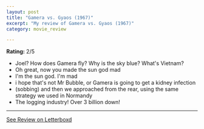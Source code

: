 ```yaml
---
layout: post
title: "Gamera vs. Gyaos (1967)"
excerpt: "My review of Gamera vs. Gyaos (1967)"
category: movie_review

---
```


**Rating:** 2/5

* Joel? How does Gamera fly? Why is the sky blue? What's Vietnam?
* Oh great, now you made the sun god mad
* I'm the sun god. I'm mad
* i hope that's not Mr Bubble, or Gamera is going to get a kidney infection
* (sobbing) and then we approached from the rear, using the same strategy we used in Normandy
* The logging industry! Over 3 billion down!

<hr>

[See Review on Letterboxd](https://boxd.it/4KVqUp)

